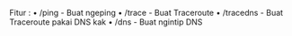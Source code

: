 Fitur : 
  • /ping <ip> - Buat ngeping
  • /trace <ip> - Buat Traceroute
  • /tracedns <ip> - Buat Traceroute pakai DNS kak
  • /dns <ip> - Buat ngintip DNS
